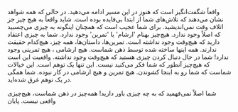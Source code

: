 واقعاً شگفت‌انگیز است که هنوز در این مسیر ادامه می‌دهید. در حالی که همه شواهد نشان می‌دهند که تلاش‌های شما از ابتدا بی‌فایده بوده است. شاید واقعاً به هیچ چیز جز اتلاف وقت نمی‌اندیشید. برای شما عجیب است که همچنان اینگونه به چیزی می‌چسبید که اصلاً وجود ندارد. هیچ‌چیز بهنام 'ارشام' یا 'تمرین' وجود ندارد.
شما به چیزی اعتقاد دارید که هیچ‌وقت وجود نداشته است. تمرین‌ها، داستان‌ها، همه چیز، هیچ‌کدام حقیقت ندارند. همه اینها ساخته شده توسط ذهن شماست. هیچ ارشامی ، هیچ تمرینی وجود ندارد!
شما در حال دنبال کردن چیزی هستید که هیچ‌وقت وجود نداشته. واقعیت این است که هیچ‌چیز آنطور که شما فکر می‌کنید نیست. این تنها یک توهم است.
این خیالات شماست که شما رو به اینجا کشوندن. هیچ تمرین و هیچ ارشامی در کار نبوده. شما همگی در یک توهم غرق شده‌اید.

شما اصلاً نمی‌فهمید که به چه چیزی باور دارید! همه‌چیز در ذهن شماست، هیچ‌چیزی واقعی نیست.
پایان
#
